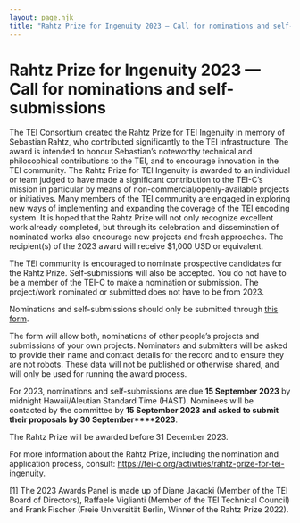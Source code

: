 ```yaml
---
layout: page.njk
title: "Rahtz Prize for Ingenuity 2023 — Call for nominations and self-submissions"
---
```

# Rahtz Prize for Ingenuity 2023 — Call for nominations and self-submissions
The TEI Consortium created the Rahtz Prize for TEI Ingenuity in memory of Sebastian Rahtz, who contributed significantly to the TEI infrastructure. The award is intended to honour Sebastian’s noteworthy technical and philosophical contributions to the TEI, and to encourage innovation in the TEI community. The Rahtz Prize for TEI Ingenuity is awarded to an individual or team judged to have made a significant contribution to the TEI-C’s mission in particular by means of non-commercial/openly-available projects or initiatives. Many members of the TEI community are engaged in exploring new ways of implementing and expanding the coverage of the TEI encoding system. It is hoped that the Rahtz Prize will not only recognize excellent work already completed, but through its celebration and dissemination of nominated works also encourage new projects and fresh approaches. The recipient(s) of the 2023 award will receive $1,000 USD or equivalent.


The TEI community is encouraged to nominate prospective candidates for the Rahtz Prize. Self-submissions will also be accepted. You do not have to be a member of the TEI-C to make a nomination or submission. The project/work nominated or submitted does not have to be from 2023.


Nominations and self-submissions should only be submitted through [this form](https://forms.gle/5TrY4GYXgF4S2ieE7).


The form will allow both, nominations of other people’s projects and submissions of your own projects. Nominators and submitters will be asked to provide their name and contact details for the record and to ensure they are not robots. These data will not be published or otherwise shared, and will only be used for running the award process.


For 2023, nominations and self-submissions are due **15 September 2023** by midnight Hawaii/Aleutian Standard Time (HAST). Nominees will be contacted by the committee by **15 September 2023 and asked to submit their proposals by 30 September****2023**.


The Rahtz Prize will be awarded before 31 December 2023.


For more information about the Rahtz Prize, including the nomination and application process, consult: <https://tei-c.org/activities/rahtz-prize-for-tei-ingenuity>.


[1] The 2023 Awards Panel is made up of Diane Jakacki (Member of the TEI Board of Directors), Raffaele Viglianti (Member of the TEI Technical Council) and Frank Fischer (Freie Universität Berlin, Winner of the Rahtz Prize 2022).


